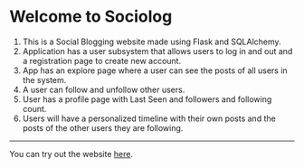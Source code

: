 # Welcome to Sociolog

1. This is a Social Blogging website made using Flask and SQLAlchemy.
2. Application has a user subsystem that allows users to log in and out and a registration page to create new account.
3. App has an explore page where a user can see the posts of all users in the system.
4. A user can follow and unfollow other users.
5. User has a profile page with Last Seen and followers and following count.
6. Users will have a personalized timeline with their own posts and the posts of the other users they are following.
***
You can try out the website [here](https://sociolog.herokuapp.com/).
